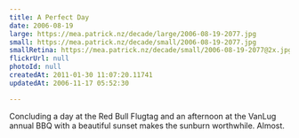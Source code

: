 ```yaml
---
title: A Perfect Day
date: 2006-08-19
large: https://mea.patrick.nz/decade/large/2006-08-19-2077.jpg
small: https://mea.patrick.nz/decade/small/2006-08-19-2077.jpg
smallRetina: https://mea.patrick.nz/decade/small/2006-08-19-2077@2x.jpg
flickrUrl: null
photoId: null
createdAt: 2011-01-30 11:07:20.11741
updatedAt: 2006-11-17 05:52:30

---
```

Concluding a day at the Red Bull Flugtag and an afternoon at the VanLug annual BBQ with a beautiful sunset makes the sunburn worthwhile. Almost.
